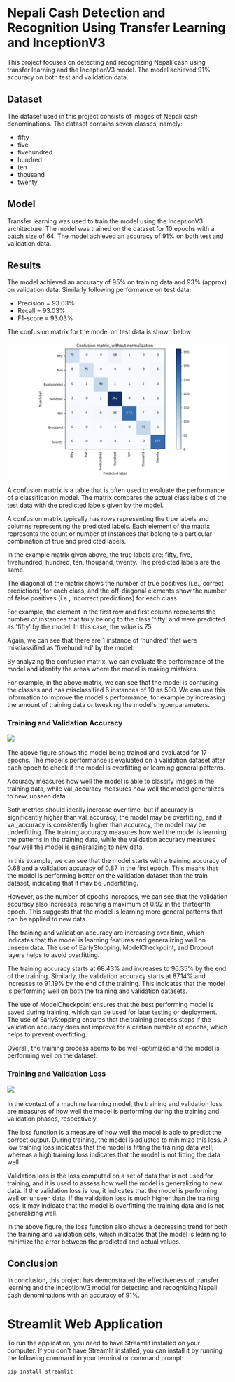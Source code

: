 
# Nepali Cash Detection and Recognition Using Transfer Learning and InceptionV3

This project focuses on detecting and recognizing Nepali cash using transfer learning and the InceptionV3 model. The model achieved 91% accuracy on both test and validation data.

## Dataset
The dataset used in this project consists of images of Nepali cash denominations. The dataset contains seven classes, namely:

* fifty
* five
* fivehundred
* hundred
* ten
* thousand
* twenty

## Model
Transfer learning was used to train the model using the InceptionV3 architecture. The model was trained on the dataset for 10 epochs with a batch size of 64. The model achieved an accuracy of 91% on both test and validation data.

## Results
The model achieved an accuracy of 95% on training data and 93% (approx) on validation data. Similarly following performance on test data:
* Precision = 93.03%
* Recall = 93.03%
* F1-score = 93.03%

The confusion matrix for the model on test data is shown below:

<img src = "./evaluation-images/confusion-matrix.png">

A confusion matrix is a table that is often used to evaluate the performance of a classification model. The matrix compares the actual class labels of the test data with the predicted labels given by the model.

A confusion matrix typically has rows representing the true labels and columns representing the predicted labels. Each element of the matrix represents the count or number of instances that belong to a particular combination of true and predicted labels.

In the example matrix given above, the true labels are: fifty, five, fivehundred, hundred, ten, thousand, twenty. The predicted labels are the same.

The diagonal of the matrix shows the number of true positives (i.e., correct predictions) for each class, and the off-diagonal elements show the number of false positives (i.e., incorrect predictions) for each class.

For example, the element in the first row and first column represents the number of instances that truly belong to the class 'fifty' and were predicted as 'fifty' by the model. In this case, the value is 75.

Again, we can see that there are 1 instance of 'hundred' that were misclassified as 'fivehundred' by the model.

By analyzing the confusion matrix, we can evaluate the performance of the model and identify the areas where the model is making mistakes.

For example, in the above matrix, we can see that the model is confusing the classes and has misclassified 6 instances of 10 as 500. We can use this information to improve the model's performance, for example by increasing the amount of training data or tweaking the model's hyperparameters.

### Training and Validation Accuracy
<img src = "./evaluation-images/train_val_acc.png">

The above figure shows the model being trained and evaluated for 17 epochs. The model's performance is evaluated on a validation dataset after each epoch to check if the model is overfitting or learning general patterns.

Accuracy measures how well the model is able to classify images in the training data, while val_accuracy measures how well the model generalizes to new, unseen data.

Both metrics should ideally increase over time, but if accuracy is significantly higher than val_accuracy, the model may be overfitting, and if val_accuracy is consistently higher than accuracy, the model may be underfitting. The training accuracy measures how well the model is learning the patterns in the training data, while the validation accuracy measures how well the model is generalizing to new data.

In this example, we can see that the model starts with a training accuracy of 0.68 and a validation accuracy of 0.87 in the first epoch. This means that the model is performing better on the validation dataset than the train dataset, indicating that it may be underfitting.

However, as the number of epochs increases, we can see that the validation accuracy also increases, reaching a maximum of 0.92 in the thirteenth epoch. This suggests that the model is learning more general patterns that can be applied to new data.

The training and validation accuracy are increasing over time, which indicates that the model is learning features and generalizing well on unseen data. The use of EarlyStopping, ModelCheckpoint, and Dropout layers helps to avoid overfitting.

The training accuracy starts at 68.43% and increases to 96.35% by the end of the training. Similarly, the validation accuracy starts at 87.14% and increases to 91.19% by the end of the training. This indicates that the model is performing well on both the training and validation datasets.

The use of ModelCheckpoint ensures that the best performing model is saved during training, which can be used for later testing or deployment. The use of EarlyStopping ensures that the training process stops if the validation accuracy does not improve for a certain number of epochs, which helps to prevent overfitting.

Overall, the training process seems to be well-optimized and the model is performing well on the dataset.

### Training and Validation Loss
<img src = "./evaluation-images/train_val_loss.png">

In the context of a machine learning model, the training and validation loss are measures of how well the model is performing during the training and validation phases, respectively.

The loss function is a measure of how well the model is able to predict the correct output. During training, the model is adjusted to minimize this loss. A low training loss indicates that the model is fitting the training data well, whereas a high training loss indicates that the model is not fitting the data well.

Validation loss is the loss computed on a set of data that is not used for training, and it is used to assess how well the model is generalizing to new data. If the validation loss is low, it indicates that the model is performing well on unseen data. If the validation loss is much higher than the training loss, it may indicate that the model is overfitting the training data and is not generalizing well.

In the above figure, the loss function also shows a decreasing trend for both the training and validation sets, which indicates that the model is learning to minimize the error between the predicted and actual values.

## Conclusion
In conclusion, this project has demonstrated the effectiveness of transfer learning and the InceptionV3 model for detecting and recognizing Nepali cash denominations with an accuracy of 91%.

# Streamlit Web Application
To run the application, you need to have Streamlit installed on your computer. If you don't have Streamlit installed, you can install it by running the following command in your terminal or command prompt:

```bash
pip install streamlit
